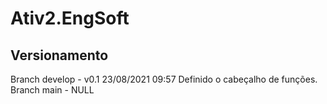 # Ativ2.EngSoft

## Versionamento

Branch develop - v0.1 23/08/2021 09:57 Definido o cabeçalho de funções.
Branch main - NULL
